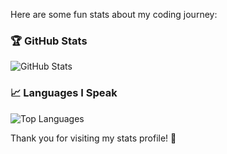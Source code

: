 Here are some fun stats about my coding journey:

### 🏆 GitHub Stats
![GitHub Stats](https://github-readme-stats.vercel.app/api?username=KostasSliazas&show_icons=true&hide_title=true&count_private=true&hide=prs&theme=radical)

### 📈 Languages I Speak
![Top Languages](https://github-readme-stats.vercel.app/api/top-langs/?username=KostasSliazas&langs_count=10&layout=compact&theme=radical)

Thank you for visiting my stats profile! 🎉
